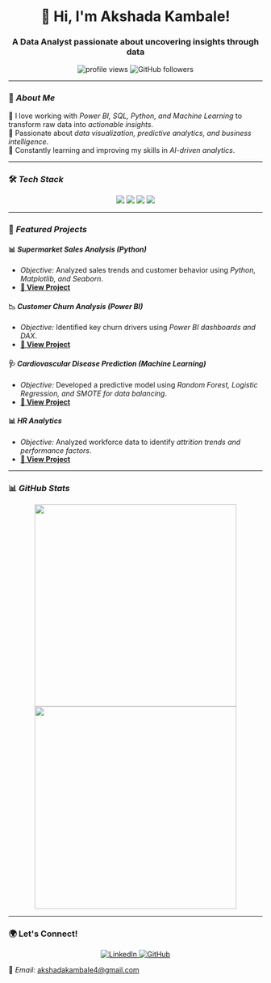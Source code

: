 <h1 align="center">👋 Hi, I'm Akshada Kambale!</h1>
<h3 align="center">A Data Analyst passionate about uncovering insights through data</h3>

<p align="center">
  <img src="https://komarev.com/ghpvc/?username=Akshadakambale&label=Profile%20Views&color=0e75b6&style=flat" alt="profile views" />
  <img src="https://img.shields.io/github/followers/Akshadakambale?label=Followers&style=social" alt="GitHub followers" />
</p>

---

### 🚀 *About Me*  
🔹 I love working with *Power BI, SQL, Python, and Machine Learning* to transform raw data into *actionable insights*.  
🔹 Passionate about *data visualization, predictive analytics, and business intelligence*.  
🔹 Constantly learning and improving my skills in *AI-driven analytics*.  

---

### 🛠 *Tech Stack*
<p align="center">
  <img src="https://img.shields.io/badge/Python-3776AB?style=for-the-badge&logo=python&logoColor=white" />
  <img src="https://img.shields.io/badge/Power%20BI-F2C811?style=for-the-badge&logo=powerbi&logoColor=black" />
  <img src="https://img.shields.io/badge/SQL-4479A1?style=for-the-badge&logo=mysql&logoColor=white" />
  <img src="https://img.shields.io/badge/Excel-217346?style=for-the-badge&logo=microsoft-excel&logoColor=white" />
</p>

---

### 📌 *Featured Projects*  

#### 📊 *Supermarket Sales Analysis (Python)*
- *Objective:* Analyzed sales trends and customer behavior using *Python, Matplotlib, and Seaborn*.  
- **[🔗 View Project](https://github.com/Akshadakambale/Python_project)**  

#### 📉 *Customer Churn Analysis (Power BI)*
- *Objective:* Identified key churn drivers using *Power BI dashboards and DAX*.  
- **[🔗 View Project](https://github.com/Akshadakambale/powerbi_project)**  

#### 🩺 *Cardiovascular Disease Prediction (Machine Learning)*
- *Objective:* Developed a predictive model using *Random Forest, Logistic Regression, and SMOTE for data balancing*.  
- **[🔗 View Project](https://github.com/Akshadakambale/Machine_Learning_project)**  

#### 📊 *HR Analytics*
- *Objective:* Analyzed workforce data to identify *attrition trends and performance factors*.  
- **[🔗 View Project](https://github.com/Akshadakambale/HR-ANALYTICS-DASHBOARD)**  

---

### 📊 *GitHub Stats*
<p align="center">
  <img src="https://github-readme-stats.vercel.app/api?username=Akshadakambale&show_icons=true&theme=dark&count_private=true" width="400px" />
  <img src="https://github-readme-streak-stats.herokuapp.com/?user=Akshadakambale&theme=dark" width="400px" />
</p>

---

### 🌍 Let's Connect!
<p align="center">
  <a href="https://www.linkedin.com/in/your-profile/" target="_blank">
    <img src="https://img.shields.io/badge/LinkedIn-Connect-blue?style=for-the-badge&logo=linkedin" alt="LinkedIn" />
  </a>
  <a href="https://github.com/Akshadakambale" target="_blank">
    <img src="https://img.shields.io/badge/GitHub-Follow-black?style=for-the-badge&logo=github" alt="GitHub" />
  </a>
</p>

📧 *Email:* [akshadakambale4@gmail.com](mailto:akshadakambale4@gmail.com)
